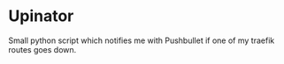 # Upinator
Small python script which notifies me with Pushbullet if one of my traefik routes goes down.
